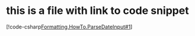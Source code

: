 # this is a file with link to code snippet

[!code-csharp[Formatting.HowTo.ParseDateInput#1](includes/snippet1.aspx#1)]
